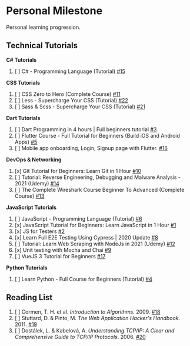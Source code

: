 # Personal Milestone

Personal learning progression.

## Technical Tutorials

**C# Tutorials**

1. [ ] C# - Programming Language (Tutorial) [#15](https://github.com/SyafiqHadzir/Personal-Milestone/issues/15)

**CSS Tutorials**

1. [ ] CSS Zero to Hero (Complete Course) [#11](https://github.com/SyafiqHadzir/Personal-Milestone/issues/11)
2. [ ] Less - Supercharge Your CSS (Tutorial) [#22](https://github.com/SyafiqHadzir/Personal-Milestone/issues/22)
3. [ ] Sass & Scss - Supercharge Your CSS (Tutorial) [#21](https://github.com/SyafiqHadzir/Personal-Milestone/issues/21)

**Dart Tutorials**

1. [ ] Dart Programming in 4 hours | Full beginners tutorial [#3](https://github.com/SyafiqHadzir/Personal-Milestone/issues/3)
2. [ ] Flutter Course - Full Tutorial for Beginners (Build iOS and Android Apps) [#5](https://github.com/SyafiqHadzir/Personal-Milestone/issues/5)
3. [ ] Mobile app onboarding, Login, Signup page with Flutter. [#16](https://github.com/SyafiqHadzir/Personal-Milestone/issues/16)

**DevOps & Networking**

1. [x] Git Tutorial for Beginners: Learn Git in 1 Hour [#10](https://github.com/SyafiqHadzir/Personal-Milestone/issues/10)
2. [ ] Tutorial: Reverse Engineering, Debugging and Malware Analysis - 2021 (Udemy) [#14](https://github.com/SyafiqHadzir/Personal-Milestone/issues/14)
3. [ ] The Complete Wireshark Course Beginner To Advanced (Complete Course) [#13](https://github.com/SyafiqHadzir/Personal-Milestone/issues/13)

**JavaScript Tutorials**

1. [ ] JavaScript - Programming Language (Tutorial) [#6](https://github.com/SyafiqHadzir/Personal-Milestone/issues/6)
2. [x] JavaScript Tutorial for Beginners: Learn JavaScript in 1 Hour [#1](https://github.com/SyafiqHadzir/Personal-Milestone/issues/1)
3. [x] JS for Testers [#2](https://github.com/SyafiqHadzir/Personal-Milestone/issues/2)
4. [x] Learn Full E2E Testing Using Cypress | 2020 Update [#8](https://github.com/SyafiqHadzir/Personal-Milestone/issues/8)
5. [ ] Tutorial: Learn Web Scraping with NodeJs in 2021 (Udemy) [#12](https://github.com/SyafiqHadzir/Personal-Milestone/issues/12)
6. [x] Unit testing with Mocha and Chai [#9](https://github.com/SyafiqHadzir/Personal-Milestone/issues/9)
7. [ ] VueJS 3 Tutorial for Beginners [#17](https://github.com/SyafiqHadzir/Personal-Milestone/issues/17)

**Python Tutorials**

1. [ ] Learn Python - Full Course for Beginners (Tutorial) [#4](https://github.com/SyafiqHadzir/Personal-Milestone/issues/4)

## Reading List

1. [ ] Cormen, T. H. et al. _Introduction to Algorithms_. 2009. [#18](https://github.com/SyafiqHadzir/Personal-Milestone/issues/18)
2. [ ] Stuttard, D. & Pinto, M. _The Web Application Hacker's Handbook_. 2011. [#19](https://github.com/SyafiqHadzir/Personal-Milestone/issues/19)
3. [ ] Dostálek, L. & Kabelová, A. _Understanding TCP/IP: A Clear and Comprehensive Guide to TCP/IP Protocols_. 2006. [#20](https://github.com/SyafiqHadzir/Personal-Milestone/issues/20)
